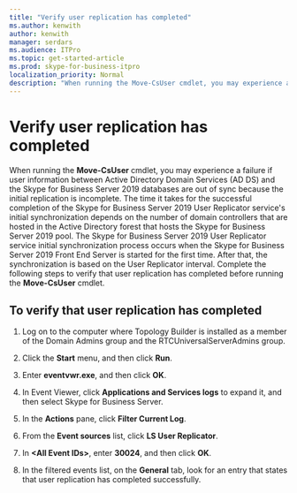 ```yaml
---
title: "Verify user replication has completed"
ms.author: kenwith
author: kenwith
manager: serdars
ms.audience: ITPro
ms.topic: get-started-article
ms.prod: skype-for-business-itpro
localization_priority: Normal
description: "When running the Move-CsUser cmdlet, you may experience a failure because user information between Active Directory Domain Services (AD DS) and the Skype for Business Server 2019 databases are out of sync because the initial replication is incomplete. The time it takes for the successful completion of the Skype for Business Server 2019 User Replicator service's initial synchronization depends on the number of domain controllers that are hosted in the Active Directory forest that hosts the Skype for Business Server 2019 pool. The Skype for Business Server 2019 User Replicator service initial synchronization process occurs when the Skype for Business Server 2019 Front End Server is started for the first time. After that, the synchronization is then based on the User Replicator interval. Complete the following steps to verify user replication has completed before running the Move-CsUser cmdlet."
---
```


# Verify user replication has completed

When running the **Move-CsUser** cmdlet, you may experience a failure if user information between Active Directory Domain Services (AD DS) and the Skype for Business Server 2019 databases are out of sync because the initial replication is incomplete. The time it takes for the successful completion of the Skype for Business Server 2019 User Replicator service's initial synchronization depends on the number of domain controllers that are hosted in the Active Directory forest that hosts the Skype for Business Server 2019 pool. The Skype for Business Server 2019 User Replicator service initial synchronization process occurs when the Skype for Business Server 2019 Front End Server is started for the first time. After that, the synchronization is based on the User Replicator interval. Complete the following steps to verify that user replication has completed before running the **Move-CsUser** cmdlet. 
  
## To verify that user replication has completed

1. Log on to the computer where Topology Builder is installed as a member of the Domain Admins group and the RTCUniversalServerAdmins group.
    
2. Click the **Start** menu, and then click **Run**. 
    
3. Enter **eventvwr.exe**, and then click **OK**.
    
4. In Event Viewer, click **Applications and Services logs** to expand it, and then select Skype for Business Server. 
    
5. In the **Actions** pane, click **Filter Current Log**.
    
6. From the **Event sources** list, click **LS User Replicator**.
    
7. In **\<All Event IDs\>**, enter **30024**, and then click **OK**. 
    
8. In the filtered events list, on the **General** tab, look for an entry that states that user replication has completed successfully. 
    

